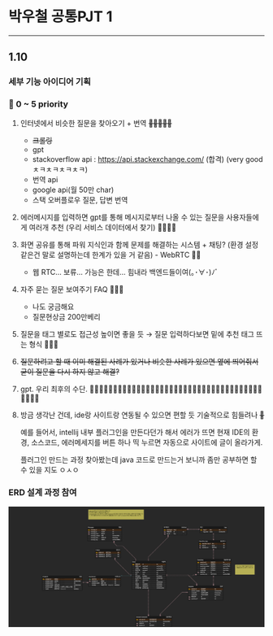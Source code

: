 # 박우철 공통PJT 1
---
## 1.10
### 세부 기능 아이디어 기획
### 👑 0 ~ 5 priority

1. 인터넷에서 비슷한 질문을 찾아오기 + 번역    ~~👑👑👑👑👑~~
    - ~~크롤링~~
    - gpt
    - stackoverflow api : https://api.stackexchange.com/ (합격) (very good ㅊㅋㅊㅋㅊㅋㅊㅋ)
    - 번역 api
    - google api(월 50만 char)
    - 스택 오버플로우 질문, 답변 번역
2. 에러메시지를 입력하면 gpt를 통해 메시지로부터 나올 수 있는 질문을 사용자들에게 여러개 추천 (우리 서비스 데이터에서 찾기)  👑👑👑👑
3. 화면 공유를 통해 파워 지식인과 함께 문제를 해결하는 시스템 + 채팅? (환경 설정 같은건 말로 설명하는데 한계가 있을 거 같음) - WebRTC 👑👑
    - 웹 RTC… 보류… 가능은 한데…
    힘내라 백엔드들이여(｡･∀･)ﾉﾞ
4. 자주 묻는 질문 보여주기 FAQ 👑👑👑
    - 나도 궁금해요
    - 질문현상금 200만베리
5. 질문을 태그 별로도 접근성 높이면 좋을 듯 → 질문 입력하다보면 밑에 추천 태그 뜨는 형식 👑👑👑
6. ~~질문하려고 할 때 이미 해결된 사례가 있거나 비슷한 사례가 있으면 옆에 띄어줘서 굳이 질문을 다시 하지 않고 해결?~~
7. gpt. 우리 최후의 수단. 👑👑👑👑👑👑👑👑👑👑👑👑👑👑👑👑👑👑👑👑👑👑👑👑👑👑👑👑👑👑👑👑👑👑👑👑👑👑👑👑👑
8. 방금 생각난 건데, ide랑 사이트랑 연동될 수 있으면 편할 듯 기술적으로 힘들려나  ~~👑~~
    
    예를 들어서, intellij 내부 플러그인을 만든다던가 해서 에러가 뜨면 현재 IDE의 환경, 소스코드, 에러메세지를 버튼 하나 띡 누르면 자동으로 사이트에 글이 올라가게.
    
    플러그인 만드는 과정 찾아봤는데 java 코드로 만드는거 보니까 좀만 공부하면 할 수 있을 지도 ㅇㅅㅇ
### ERD 설계 과정 참여
<img src = "img/erd1.png">


